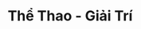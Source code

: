 ---
layout: "category-page"
title: "Thể Thao - Giải Trí"
description: "Tải miễn phí file đồ hoạ vector Thể Thao - Giải Trí png jpg pdf ai crd..."
permalink: "/category/the-thao-giai-tri/"
image: "/assets/images/affiliates.jpg"
color: "#121826"
---